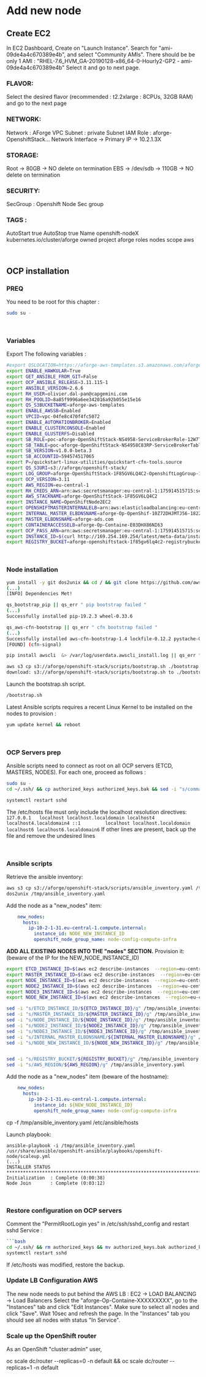 # Add new node

## Create EC2

In EC2 Dashboard, Create on "Launch Instance".
 Search for "ami-09de4a4c670389e4b", and select "Community AMIs". There should be be only 1 AMI : "RHEL-7.6_HVM_GA-20190128-x86_64-0-Hourly2-GP2 - ami-09de4a4c670389e4b"
 Select it and go to next page.

### FLAVOR:
Select the desired flavor (recommended : t2.2xlarge : 8CPUs, 32GB RAM) and go to the next page

### NETWORK:
Network : AForge VPC
Subnet : private Subnet
IAM Role : aforge-OpenshiftStack...
Network Interface -> Primary IP -> 10.2.1.3X

### STORAGE:
Root -> 80GB -> NO delete on termination
EBS -> /dev/sdb -> 110GB -> NO delete on termination

### SECURITY:
SecGroup : Openshift Node Sec group

### TAGS :
AutoStart true
AutoStop true
Name openshift-nodeX
kubernetes.io/cluster/aforge owned
project aforge
roles nodes
scope aws     


&nbsp;
&nbsp;
&nbsp;
## OCP installation

### PREQ
You need to be root for this chapter :
```bash
sudo su -
```
&nbsp;
### Variables 
Export The following variables :
```bash
#export QSLOCATION=https://aforge-aws-templates.s3.amazonaws.com/aforge/
export ENABLE_HAWKULAR=True
export GET_ANSIBLE_FROM_GIT=False
export OCP_ANSIBLE_RELEASE=3.11.115-1
export ANSIBLE_VERSION=2.6.6
export RH_USER=olivier.dal-pan@capgemini.com
export RH_POOLID=8a85f9996a6ee342016a92b055e15e16
export QS_S3BUCKETNAME=aforge-aws-templates
export ENABLE_AWSSB=Enabled
export VPCID=vpc-04fe8c470f4fc5072
export ENABLE_AUTOMATIONBROKER=Enabled
export ENABLE_CLUSTERCONSOLE=Enabled
export ENABLE_GLUSTERFS=Disabled
export SB_ROLE=poc-aforge-OpenShiftStack-NS4958-ServiceBrokerRole-12W7TYKWE3PNV
export SB_TABLE=poc-aforge-OpenShiftStack-NS4958C83RP-ServiceBrokerTable-CKAH36VEGX9L
export SB_VERSION=v1.0.0-beta.3
export SB_ACCOUNTID=594574517065
export P=/quickstart-linux-utilities/quickstart-cfn-tools.source
export QS_S3URI=s3://aforge/openshift-stack/
export LOG_GROUP=aforge-OpenShiftStack-1F85GV6LQ4C2-OpenshiftLogGroup-1SEFGMPAZVAE6
export OCP_VERSION=3.11
export AWS_REGION=eu-central-1
export RH_CREDS_ARN=arn:aws:secretsmanager:eu-central-1:175914515715:secret:RedhatSubscriptionSecret-Zdrust06uiQi-WAq1Fd
export AWS_STACKNAME=aforge-OpenShiftStack-1F85GV6LQ4C2
export INSTANCE_NAME=OpenShiftNode2EC2
export OPENSHIFTMASTERINTERNALELB=arn:aws:elasticloadbalancing:eu-central-1:175914515715:loadbalancer/aforge-Op-OpenShif-10Z72DHJMTJ56
export INTERNAL_MASTER_ELBDNSNAME=aforge-Op-OpenShif-10Z72DHJMTJ56-1822595569.eu-central-1.elb.amazonaws.com
export MASTER_ELBDNSNAME=aforge-ads.com
export CONTAINERACCESSELB=aforge-Op-Containe-E03DHX86NI63
export OCP_PASS_ARN=arn:aws:secretsmanager:eu-central-1:175914515715:secret:OpenShiftPasswordSecret-joqNDktNI2Zm-r1Ta1Y
export INSTANCE_ID=$(curl http://169.254.169.254/latest/meta-data/instance-id)
export REGISTRY_BUCKET=aforge-openshiftstack-1f85gv6lq4c2-registrybucket-xa2tt0vdcxd4
```

&nbsp;
### Node installation
```bash
yum install -y git dos2unix && cd / && git clone https://github.com/aws-quickstart/quickstart-linux-utilities.git && export P=/quickstart-linux-utilities/quickstart-cfn-tools.source && source $P
(...)
[INFO] Dependencies Met!
```



```bash
qs_bootstrap_pip || qs_err " pip bootstrap failed "
(...)
Successfully installed pip-19.2.3 wheel-0.33.6
```
```bash
qs_aws-cfn-bootstrap || qs_err " cfn bootstrap failed "
(...)
Successfully installed aws-cfn-bootstrap-1.4 lockfile-0.12.2 pystache-0.5.4 python-daemon-1.6.1
[FOUND] (cfn-signal)
```

```bash
pip install awscli  &> /var/log/userdata.awscli_install.log || qs_err " awscli install failed "
```

```bash
aws s3 cp s3://aforge/openshift-stack/scripts/bootstrap.sh ./bootstrap.sh && dos2unix bootstrap.sh && chmod +x bootstrap.sh
download: s3://aforge/openshift-stack/scripts/bootstrap.sh to ./bootstrap.sh 
```

Launch the bootstrap.sh script.
```bash
/bootstrap.sh
```  


Latest Ansible scripts requires a recent Linux Kernel to be installed on the nodes to provision :
```bash
yum update kernel && reboot
```  


&nbsp;
### OCP Servers prep
Ansible scripts need to connect as root on all OCP servers (ETCD, MASTERS, NODES). For each one, proceed as follows :
```bash
sudo su -
cd ~/.ssh/ && cp authorized_keys authorized_keys.bak && sed -i "s/command=\".*\"//g" authorized_keys && cp /etc/ssh/sshd_config /etc/ssh/sshd_config.bak && sed -i "s/\#PermitRootLogin.*/PermitRootLogin yes/g" /etc/ssh/sshd_config

systemctl restart sshd
```

The /etc/hosts file must only include the localhost resolution directives:
`
127.0.0.1   localhost localhost.localdomain localhost4 localhost4.localdomain4
::1         localhost localhost.localdomain localhost6 localhost6.localdomain6
`
If other lines are present, back up the file and remove the undesired lines






&nbsp;
### Ansible scripts

Retrieve the ansible inventory:
```bash
aws s3 cp s3://aforge/openshift-stack/scripts/ansible_inventory.yaml /tmp/ansible_inventory.yaml
dos2unix /tmp/ansible_inventory.yaml
```


Add the node as a "new_nodes" item:
```yaml
    new_nodes:
      hosts:
        ip-10-2-1-31.eu-central-1.compute.internal:
          instance_id: NODE_NEW_INSTANCE_ID
          openshift_node_group_name: node-config-compute-infra
```
**ADD ALL EXISTING NODES INTO THE "nodes"  SECTION.**
Provision it: (beware of the IP for the NEW_NODE_INSTANCE_ID)
```bash
export ETCD_INSTANCE_ID=$(aws ec2 describe-instances  --region=eu-central-1 --filters "Name=network-interface.addresses.private-ip-address,Values=10.2.1.10"  --query 'Reservations[*].Instances[*].[InstanceId]' | grep -v "\[" | grep -v "\]" | awk -F"\"" '{print $2}') 
export MASTER_INSTANCE_ID=$(aws ec2 describe-instances  --region=eu-central-1 --filters "Name=network-interface.addresses.private-ip-address,Values=10.2.1.20"  --query 'Reservations[*].Instances[*].[InstanceId]' | grep -v "\[" | grep -v "\]" | awk -F"\"" '{print $2}')
export NODE_INSTANCE_ID=$(aws ec2 describe-instances  --region=eu-central-1 --filters "Name=network-interface.addresses.private-ip-address,Values=10.2.1.30"  --query 'Reservations[*].Instances[*].[InstanceId]' | grep -v "\[" | grep -v "\]" | awk -F"\"" '{print $2}')
export NODE2_INSTANCE_ID=$(aws ec2 describe-instances  --region=eu-central-1 --filters "Name=network-interface.addresses.private-ip-address,Values=10.2.1.31"  --query 'Reservations[*].Instances[*].[InstanceId]' | grep -v "\[" | grep -v "\]" | awk -F"\"" '{print $2}')
export NODE3_INSTANCE_ID=$(aws ec2 describe-instances  --region=eu-central-1 --filters "Name=network-interface.addresses.private-ip-address,Values=10.2.1.32"  --query 'Reservations[*].Instances[*].[InstanceId]' | grep -v "\[" | grep -v "\]" | awk -F"\"" '{print $2}')
export NODE_NEW_INSTANCE_ID=$(aws ec2 describe-instances  --region=eu-central-1 --filters "Name=network-interface.addresses.private-ip-address,Values=10.2.1.32"  --query 'Reservations[*].Instances[*].[InstanceId]' | grep -v "\[" | grep -v "\]" | awk -F"\"" '{print $2}')

sed -i "s/ETCD_INSTANCE_ID/${ETCD_INSTANCE_ID}/g" /tmp/ansible_inventory.yaml
sed -i "s/MASTER_INSTANCE_ID/${MASTER_INSTANCE_ID}/g" /tmp/ansible_inventory.yaml
sed -i "s/NODE_INSTANCE_ID/${NODE_INSTANCE_ID}/g" /tmp/ansible_inventory.yaml
sed -i "s/NODE2_INSTANCE_ID/${NODE2_INSTANCE_ID}/g" /tmp/ansible_inventory.yaml
sed -i "s/NODE3_INSTANCE_ID/${NODE3_INSTANCE_ID}/g" /tmp/ansible_inventory.yaml
sed -i "s/INTERNAL_MASTER_ELBDNSNAME/${INTERNAL_MASTER_ELBDNSNAME}/g" /tmp/ansible_inventory.yaml
sed -i "s/NODE_NEW_INSTANCE_ID/${NODE_NEW_INSTANCE_ID}/g" /tmp/ansible_inventory.yaml


sed -i "s/REGISTRY_BUCKET/${REGISTRY_BUCKET}/g" /tmp/ansible_inventory.yaml
sed -i "s/AWS_REGION/${AWS_REGION}/g" /tmp/ansible_inventory.yaml
```

Add the node as a "new_nodes" item (beware of the hostname):
```yaml
    new_nodes:
      hosts:
        ip-10-2-1-31.eu-central-1.compute.internal:
          instance_id: ${NEW_NODE_INSTANCE_ID}
          openshift_node_group_name: node-config-compute-infra
```

cp -f /tmp/ansible_inventory.yaml /etc/ansible/hosts


Launch playbook:
``` 
ansible-playbook -i /tmp/ansible_inventory.yaml /usr/share/ansible/openshift-ansible/playbooks/openshift-node/scaleup.yml
(...)
INSTALLER STATUS **********************************************************************************************************************************************
Initialization  : Complete (0:00:38)
Node Join       : Complete (0:03:12)
```




&nbsp;
### Restore configuration on OCP servers
Comment the "PermitRootLogin yes" in /etc/ssh/sshd_config and restart sshd Service :
```bash
```bash
cd ~/.ssh/ && rm authorized_keys && mv authorized_keys.bak authorized_keys && rm /etc/ssh/sshd_config && mv /etc/ssh/sshd_config.bak /etc/ssh/sshd_config
systemctl restart sshd
```

If /etc/hosts was modified, restore the backup.



### Update LB Configuration AWS
The new node needs to put behind the AWS LB :
EC2 -> LOAD BALANCING -> Load Balancers
Select the "aforge-Op-Containe-XXXXXXXXX", go to the "Instances" tab and click "Edit Instances".
Make sure to select all nodes and click "Save".
Wait 10sec and refresh the page. In the "Instances" tab you should see all nodes with status "In Service".





### Scale up the OpenShift router

As an OpenShift "cluster:admin" user, 

oc scale dc/router --replicas=0 -n default && oc scale dc/router --replicas=1 -n default